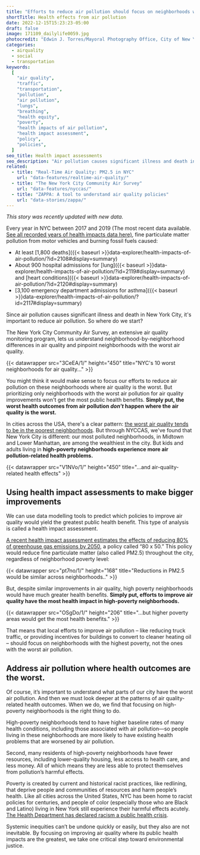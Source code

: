 ```yaml
---
title: "Efforts to reduce air pollution should focus on neighborhoods with the worst health impacts"
shortTitle: Health effects from air pollution
date: 2022-12-15T15:23:23-05:00
draft: false
image: 171109_dailylife0059.jpg
photocredit: "Edwin J. Torres/Mayoral Photography Office, City of New York"
categories:
  - airquality
  - social
  - transportation
keywords:
  [
    "air quality",
    "traffic",
    "transportation",
    "pollution",
    "air pollution",
    "lungs",
    "breathing",
    "health equity",
    "poverty",
    "health impacts of air pollution",
    "health impact assessment",
    "policy",
    "policies",
  ]
seo_title: Health impact assessments
seo_description: "Air pollution causes significant illness and death in New York City. To improve health, where should we start?"
related:
  - title: "Real-Time Air Quality: PM2.5 in NYC"
    url: "data-features/realtime-air-quality/"
  - title: "The New York City Community Air Survey"
    url: "data-features/nyccas/"
  - title: "ZAPPA: A tool to understand air quality policies"
    url: "data-stories/zappa/"
---
```


_This story was recently updated with new data._

Every year in NYC between 2017 and 2019 (The most recent data available. <a href="http://localhost:1313/dev-prod/data-explorer/health-impacts-of-air-pollution/?id=2108#display=summary">See all recorded years of health impacts data here)</a>, fine particulate matter pollution from motor vehicles and burning fossil fuels caused:

- At least [1,800 deaths]({{< baseurl >}}data-explorer/health-impacts-of-air-pollution/?id=2108#display=summary)
- About 900 hospital admissions for [lung]({{< baseurl >}}data-explorer/health-impacts-of-air-pollution/?id=2119#display=summary) and [heart conditions]({{< baseurl >}}data-explorer/health-impacts-of-air-pollution/?id=2120#display=summary)
- [3,100 emergency department admissions for asthma]({{< baseurl >}}data-explorer/health-impacts-of-air-pollution/?id=2117#display=summary)

Since air pollution causes significant illness and death in New York City, it's important to reduce air pollution. So where do we start?

The New York City Community Air Survey, an extensive air quality monitoring program, lets us understand neighborhood-by-neighborhood differences in air quality and pinpoint neighborhoods with the worst air quality.

{{< datawrapper src="3CeEA/1/" height="450" title="NYC's 10 worst neighborhoods for air quality..." >}}

You might think it would make sense to focus our efforts to reduce air pollution on these neighborhoods where air quality is the worst. But prioritizing only neighborhoods with the worst air pollution for air quality improvements won't get the most public health benefits. **Simply put, the worst health outcomes from air pollution _don't_ happen where the air quality is the worst.**

In cities across the USA, there's a clear pattern: [the worst air quality tends to be in the poorest neighborhoods](https://pubmed.ncbi.nlm.nih.gov/24076625/). But through NYCCAS, we've found that New York City is different: our most polluted neighborhoods, in Midtown and Lower Manhattan, are among the wealthiest in the city. But kids and adults living in **high-poverty neighborhoods experience more air pollution-related health problems.**

{{< datawrapper src="V1NVo/1/" height="450" title="...and air-quality-related health effects" >}}

## Using health impact assessments to make bigger improvements

We can use data modelling tools to predict which policies to improve air quality would yield the greatest public health benefit. This type of analysis is called a health impact assessment.

[A recent health impact assessment estimates the effects of reducing 80% of greenhouse gas emissions by 2050](https://pubs.acs.org/doi/full/10.1021/acs.est.0c00694), a policy called “80 x 50.” This policy would reduce fine particulate matter (also called PM2.5) throughout the city, regardless of neighborhood poverty level:

{{< datawrapper src="pt7no/1/" height="168" title="Reductions in PM2.5 would be similar across neighborhoods.." >}}

But, despite similar improvements in air quality, high poverty neighborhoods would have much greater health benefits. **Simply put, efforts to improve air quality have the most health impact in high-poverty neighborhoods.**

{{< datawrapper src="OSgDo/1/" height="206" title="...but higher poverty areas would get the most health benefits." >}}

That means that local efforts to improve air pollution – like reducing truck traffic, or providing incentives for buildings to convert to cleaner heating oil – should focus on neighborhoods with the highest poverty, not the ones with the worst air pollution.

## Address air pollution where health outcomes are the worst.

Of course, it’s important to understand what parts of our city have the worst air pollution. And then we must look deeper at the patterns of air quality-related health outcomes. When we do, we find that focusing on high-poverty neighborhoods is the right thing to do.

High-poverty neighborhoods tend to have higher baseline rates of many health conditions, including those associated with air pollution—so people living in these neighborhoods are more likely to have existing health problems that are worsened by air pollution.

Second, many residents of high-poverty neighborhoods have fewer resources, including lower-quality housing, less access to health care, and less money. All of which means they are less able to protect themselves from pollution’s harmful effects.

Poverty is created by current and historical racist practices, like redlining, that deprive people and communities of resources and harm people’s health. Like all cities across the United States, NYC has been home to racist policies for centuries, and people of color (especially those who are Black and Latino) living in New York still experience their harmful effects acutely. [The Health Department has declared racism a public health crisis](https://www.nyc.gov/site/doh/about/press/pr2021/board-of-health-declares-racism-public-health-crisis.page).

Systemic inequities can’t be undone quickly or easily, but they also are not inevitable. By focusing on improving air quality where its public health impacts are the greatest, we take one critical step toward environmental justice.
